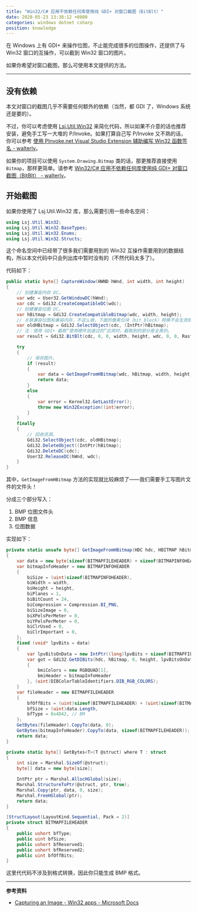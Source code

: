 ```yaml
---
title: "Win32/C# 应用不依赖任何库使用纯 GDI+ 对窗口截图（BitBlt）"
date: 2020-05-23 13:38:12 +0800
categories: windows dotnet csharp
position: knowledge
---
```


在 Windows 上有 GDI+ 来操作位图，不止能完成很多的位图操作，还提供了与 Win32 窗口的互操作，可以截到 Win32 窗口的图片。

如果你希望对窗口截图，那么可使用本文提供的方法。

---

<div id="toc"></div>

## 没有依赖

本文对窗口的截图几乎不需要任何额外的依赖（当然，都 GDI 了，Windows 系统还是要的）。

不过，你可以考虑使用 [Lsj.Util.Win32](https://www.nuget.org/packages/Lsj.Util.Win32/) 来简化代码，所以如果不介意的话也推荐安装，避免手工写一大堆的 P/Invoke。如果打算自己写 P/Invoke 又不熟的话，你可以参考 [使用 PInvoke.net Visual Studio Extension 辅助编写 Win32 函数签名 - walterlv](/post/pinvoke-net-visual-studio-extension)。

如果你的项目可以使用 `System.Drawing.Bitmap` 类的话，那更推荐直接使用 `Bitmap`，那样更简单。请参考 [Win32/C# 应用不依赖任何库使用纯 GDI+ 对窗口截图（BitBlt） - walterlv](/post/pure-win32-capture-window-to-bitmap)。

## 开始截图

如果你使用了 Lsj.Util.Win32 库，那么需要引用一些命名空间：

```csharp
using Lsj.Util.Win32;
using Lsj.Util.Win32.BaseTypes;
using Lsj.Util.Win32.Enums;
using Lsj.Util.Win32.Structs;
```

这个命名空间中已经带了很多我们需要用到的 Win32 互操作需要用到的数据结构，所以本文代码中只会列出库中暂时没有的（不然代码太多了）。

代码如下：

```csharp
public static byte[] CaptureWindow(HWND hWnd, int width, int height)
{
    // 创建兼容内存 DC。
    var wdc = User32.GetWindowDC(hWnd);
    var cdc = Gdi32.CreateCompatibleDC(wdc);
    // 创建兼容位图 DC。
    var hBitmap = Gdi32.CreateCompatibleBitmap(wdc, width, height);
    // 关联兼容位图和兼容内存，不这么做，下面的像素位块（bit_block）转换不会生效到 hBitmap。
    var oldHBitmap = Gdi32.SelectObject(cdc, (IntPtr)hBitmap);
    // 注：使用 GDI+ 截取“使用硬件加速过的”应用时，截取到的部分是全黑的。
    var result = Gdi32.BitBlt(cdc, 0, 0, width, height, wdc, 0, 0, RasterCodes.SRCCOPY);

    try
    {
        // 保存图片。
        if (result)
        {
            var data = GetImageFromHBitmap(wdc, hBitmap, width, height);
            return data;
        }
        else
        {
            var error = Kernel32.GetLastError();
            throw new Win32Exception((int)error);
        }
    }
    finally
    {
        // 回收资源。
        Gdi32.SelectObject(cdc, oldHBitmap);
        Gdi32.DeleteObject((IntPtr)hBitmap);
        Gdi32.DeleteDC(cdc);
        User32.ReleaseDC(hWnd, wdc);
    }
}
```

其中，`GetImageFromHBitmap` 方法的实现就比较麻烦了——我们需要手工写图片文件的文件头！

分成三个部分写入：

1. BMP 位图文件头
1. BMP 信息
1. 位图数据

实现如下：

```csharp
private static unsafe byte[] GetImageFromHBitmap(HDC hdc, HBITMAP hBitmap, int width, int height)
{
    var data = new byte[sizeof(BITMAPFILEHEADER) + sizeof(BITMAPINFOHEADER) + width * height * 3];
    var bitmapInfoHeader = new BITMAPINFOHEADER
    {
        biSize = (uint)sizeof(BITMAPINFOHEADER),
        biWidth = width,
        biHeight = height,
        biPlanes = 1,
        biBitCount = 24,
        biCompression = Compression.BI_PNG,
        biSizeImage = 0,
        biXPelsPerMeter = 0,
        biYPelsPerMeter = 0,
        biClrUsed = 0,
        biClrImportant = 0,
    };
    fixed (void* lpvBits = data)
    {
        var lpvBitsOnData = new IntPtr((long)lpvBits + sizeof(BITMAPFILEHEADER) + sizeof(BITMAPINFOHEADER));
        var got = Gdi32.GetDIBits(hdc, hBitmap, 0, height, lpvBitsOnData, new BITMAPINFO
        {
            bmiColors = new RGBQUAD[1],
            bmiHeader = bitmapInfoHeader
        }, (uint)DIBColorTableIdentifiers.DIB_RGB_COLORS);
    }
    var fileHeader = new BITMAPFILEHEADER
    {
        bfOffBits = (uint)sizeof(BITMAPFILEHEADER) + (uint)sizeof(BITMAPINFOHEADER),
        bfSize = (uint)data.Length,
        bfType = 0x4D42, // BM
    };
    GetBytes(fileHeader).CopyTo(data, 0);
    GetBytes(bitmapInfoHeader).CopyTo(data, sizeof(BITMAPFILEHEADER));
    return data;
}

private static byte[] GetBytes<T>(T @struct) where T : struct
{
    int size = Marshal.SizeOf(@struct);
    byte[] data = new byte[size];

    IntPtr ptr = Marshal.AllocHGlobal(size);
    Marshal.StructureToPtr(@struct, ptr, true);
    Marshal.Copy(ptr, data, 0, size);
    Marshal.FreeHGlobal(ptr);
    return data;
}

[StructLayout(LayoutKind.Sequential, Pack = 2)]
private struct BITMAPFILEHEADER
{
    public ushort bfType;
    public uint bfSize;
    public ushort bfReserved1;
    public ushort bfReserved2;
    public uint bfOffBits;
}
```

这里代代码不涉及到格式转换，因此你只能生成 BMP 格式。

---

**参考资料**

- [Capturing an Image - Win32 apps - Microsoft Docs](https://docs.microsoft.com/en-us/windows/win32/gdi/capturing-an-image)
